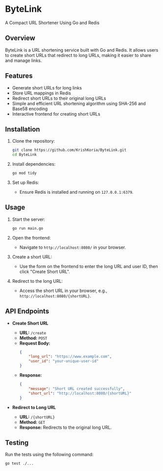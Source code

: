 # ByteLink

A Compact URL Shortener Using Go and Redis

## Overview

ByteLink is a URL shortening service built with Go and Redis. It allows users to create short URLs that redirect to long URLs, making it easier to share and manage links.

## Features

- Generate short URLs for long links
- Store URL mappings in Redis
- Redirect short URLs to their original long URLs
- Simple and efficient URL shortening algorithm using SHA-256 and Base58 encoding
- Interactive frontend for creating short URLs

## Installation

1. Clone the repository:
    ```sh
    git clone https://github.com/KrishKoria/ByteLink.git
    cd ByteLink
    ```

2. Install dependencies:
    ```sh
    go mod tidy
    ```

3. Set up Redis:
    - Ensure Redis is installed and running on `127.0.0.1:6379`.

## Usage

1. Start the server:
    ```sh
    go run main.go
    ```

2. Open the frontend:
    - Navigate to `http://localhost:8080/` in your browser.

3. Create a short URL:
    - Use the form on the frontend to enter the long URL and user ID, then click "Create Short URL".

4. Redirect to the long URL:
    - Access the short URL in your browser, e.g., `http://localhost:8080/{shortURL}`.

## API Endpoints

- **Create Short URL**
    - **URL:** `/create`
    - **Method:** `POST`
    - **Request Body:**
        ```json
        {
            "long_url": "https://www.example.com",
            "user_id": "your-unique-user-id"
        }
        ```
    - **Response:**
        ```json
        {
            "message": "Short URL created successfully",
            "short_url": "http://localhost:8080/{shortURL}"
        }
        ```

- **Redirect to Long URL**
    - **URL:** `/{shortURL}`
    - **Method:** `GET`
    - **Response:** Redirects to the original long URL.

## Testing

Run the tests using the following command:
```sh
go test ./...